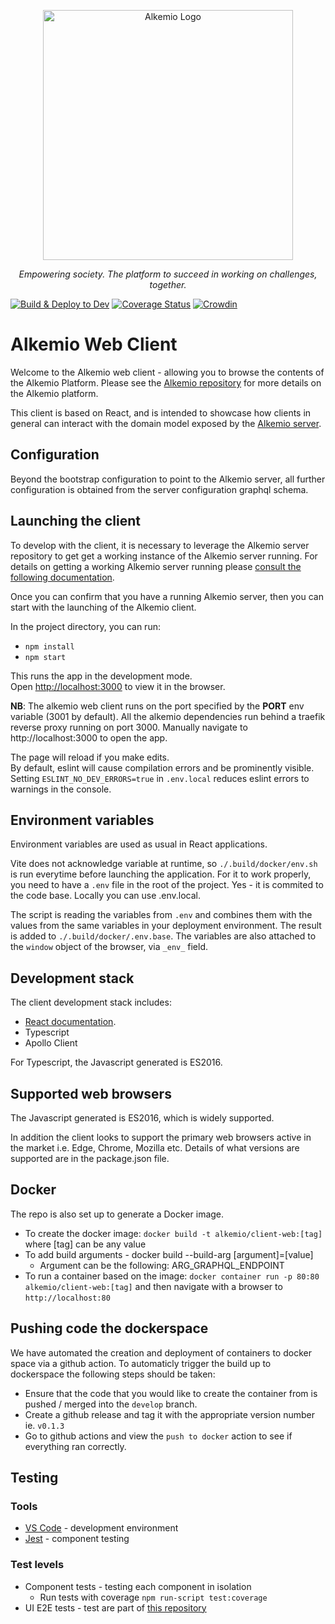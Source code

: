 <p align="center">
  <a href="https://alkemio.foundation/" target="blank"><img src="https://alkemio.foundation/uploads/logos/alkemio-logo.svg" width="400" alt="Alkemio Logo" /></a>
</p>
<p align="center"><i>Empowering society. The platform to succeed in working on challenges, together.</i></p>

[![Build & Deploy to Dev](https://github.com/alkem-io/client-web/actions/workflows/build-deploy-k8s-dev-azure.yml/badge.svg)](https://github.com/alkem-io/client-web/actions/workflows/build-deploy-k8s-dev-azure.yml)
[![Coverage Status](https://coveralls.io/repos/github/alkem-io/client-web/badge.svg?branch=develop)](https://coveralls.io/github/alkem-io/client-web?branch=develop)
[![Crowdin](https://badges.crowdin.net/alkemio/localized.svg)](https://crowdin.com/project/alkemio)

# Alkemio Web Client

Welcome to the Alkemio web client - allowing you to browse the contents of the Alkemio Platform. Please see the [Alkemio repository](../alkemio) for more details on the Alkemio platform.

This client is based on React, and is intended to showcase how clients in general can interact with the domain model exposed by the [Alkemio server](../server).

## Configuration

Beyond the bootstrap configuration to point to the Alkemio server, all further configuration is obtained from the server configuration graphql schema.

## Launching the client

To develop with the client, it is necessary to leverage the Alkemio server repository to get get a working instance of the Alkemio server running. For details on getting a working Alkemio server running please [consult the following documentation](https://github.com/alkem-io/server/blob/develop/docs/Running.md).

Once you can confirm that you have a running Alkemio server, then you can start with the launching of the Alkemio client.

In the project directory, you can run:

- `npm install`
- `npm start`

This runs the app in the development mode.<br />
Open [http://localhost:3000](http://localhost:3000) to view it in the browser.

**NB**: The alkemio web client runs on the port specified by the **PORT** env variable (3001 by default). All the alkemio dependencies run behind a traefik reverse proxy running on port 3000. Manually navigate to http://localhost:3000 to open the app.

The page will reload if you make edits.<br />
By default, eslint will cause compilation errors and be prominently visible.
Setting `ESLINT_NO_DEV_ERRORS=true` in `.env.local` reduces eslint errors to warnings in the console.

## Environment variables

Environment variables are used as usual in React applications.

Vite does not acknowledge variable at runtime, so `./.build/docker/env.sh` is run everytime before launching the application.
For it to work properly, you need to have a `.env` file in the root of the project. Yes - it is commited to the code base. Locally you can use .env.local.

The script is reading the variables from `.env` and combines them with the values from the same variables in your deployment environment.
The result is added to `./.build/docker/.env.base`.
The variables are also attached to the `window` object of the browser, via `_env_` field.

## Development stack

The client development stack includes:

- [React documentation](https://reactjs.org/).
- Typescript
- Apollo Client

For Typescript, the Javascript generated is ES2016.

## Supported web browsers

The Javascript generated is ES2016, which is widely supported.

In addition the client looks to support the primary web browsers active in the market i.e. Edge, Chrome, Mozilla etc. Details of what versions are supported are in the package.json file.

## Docker

The repo is also set up to generate a Docker image.

- To create the docker image: `docker build -t alkemio/client-web:[tag]` where [tag] can be any value
- To add build arguments - docker build --build-arg [argument]=[value]
  - Argument can be the following: ARG_GRAPHQL_ENDPOINT
- To run a container based on the image: `docker container run -p 80:80 alkemio/client-web:[tag]` and then navigate with a browser to `http://localhost:80`

## Pushing code the dockerspace

We have automated the creation and deployment of containers to docker space via a github action. To automaticly trigger the build up to dockerspace the following steps should be taken:

- Ensure that the code that you would like to create the container from is pushed / merged into the `develop` branch.
- Create a github release and tag it with the appropriate version number ie. `v0.1.3`
- Go to github actions and view the `push to docker` action to see if everything ran correctly.

## Testing

### Tools

- [VS Code](https://code.visualstudio.com/) - development environment
- [Jest](https://jestjs.io/) - component testing

### Test levels

- Component tests - testing each component in isolation
  - Run tests with coverage `npm run-script test:coverage`
- UI E2E tests - test are part of [this repository](https://github.com/alkem-io/test-suites/tree/develop/test/functional/e2e)
